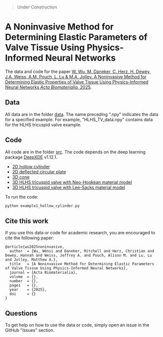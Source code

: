 > Under Construction

# A Noninvasive Method for Determining Elastic Parameters of Valve Tissue Using Physics-Informed Neural Networks

The data and code for the paper [W. Wu, M. Daneker, C. Herz, H. Dewey, J.A. Weiss, A.M. Pouch, L. Lu & M.A. Jolley. A Noninvasive Method for Determining Elastic Properties of Valve Tissue Using Physics-Informed Neural Networks *Acta Biomaterialia*, 2025](https://arxiv.org/abs/2409.19081).

## Data
All data are in the folder [data](data). The name preceding ".npy" indicates the data for a specified example. For example, "HLHS_TV_data.npy" contains data for the HLHS tricuspid valve example.

## Code

All code are in the folder [src](src). The code depends on the deep learning package [DeepXDE](https://github.com/lululxvi/deepxde) v1.12.1. 

- [2D hollow cylinder](src/example1_hollow_cylinder.py)
- [2D deflected circular plate](src/example2_deflected_circular_plate.py)
- [3D cone](src/eexample3_cone.py)
- [3D HLHS tricuspid valve with Neo-Hookean material model](src/example4_HLHS_TV_NeoHookean.py)
- [3D HLHS tricuspid valve with Lee-Sacks material model](src/example4_HLHS_TV_LeeSacks.py)

To run the code:
```bash
python example1_hollow_cylinder.py
```

## Cite this work

If you use this data or code for academic research, you are encouraged to cite the following paper:

```
@article{wu2025noninvasive,
  author  = {Wu, Wensi and Daneker, Mitchell and Herz, Christian and Dewey, Hannah and Weiss, Jeffrey A. and Pouch, Alison M. and Lu, Lu and Jolley, Matthew A.},
  title   = {A Noninvasive Method for Determining Elastic Parameters of Valve Tissue Using Physics-Informed Neural Networks}, 
  journal = {Acta Biomaterialia},
  volume  = {},
  number  = {},
  pages   = {},
  year    = {2025},
  doi     = {}
}
```

## Questions

To get help on how to use the data or code, simply open an issue in the GitHub "Issues" section.
